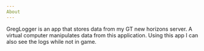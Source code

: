 ```yaml
---
About
---
```

GregLogger is an app that stores data from my GT new horizons
server. A virtual computer manipulates data from this application.
Using this app I can also see the logs while not in game. 
